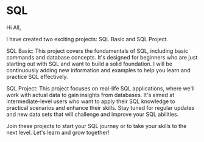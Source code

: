 # SQL
Hi All,

I have created two exciting projects: SQL Basic and SQL Project.

SQL Basic: This project covers the fundamentals of SQL, including basic commands and database concepts. It's designed for beginners who are just starting out with SQL and want to build a solid foundation. I will be continuously adding new information and examples to help you learn and practice SQL effectively.

SQL Project: This project focuses on real-life SQL applications, where we'll work with actual data to gain insights from databases. It's aimed at intermediate-level users who want to apply their SQL knowledge to practical scenarios and enhance their skills. Stay tuned for regular updates and new data sets that will challenge and improve your SQL abilities.

Join these projects to start your SQL journey or to take your skills to the next level. Let's learn and grow together!
